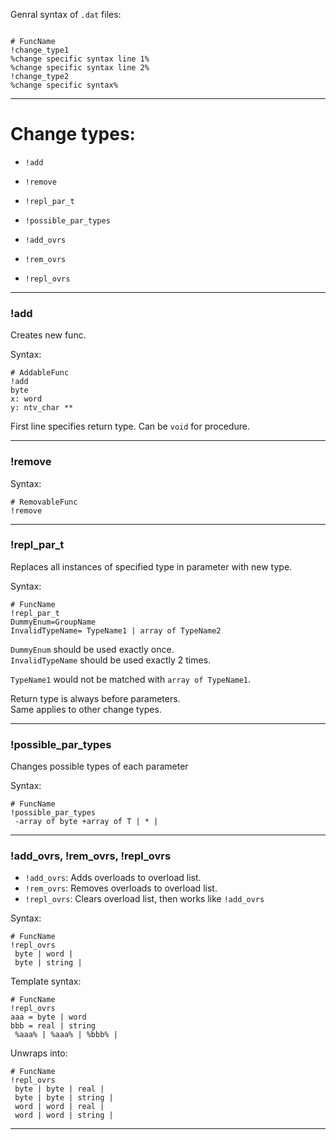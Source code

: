 


Genral syntax of `.dat` files:
```

# FuncName
!change_type1
%change specific syntax line 1%
%change specific syntax line 2%
!change_type2
%change specific syntax%

```

---
# Change types:

- `!add`
- `!remove`

- `!repl_par_t`
- `!possible_par_types`

- `!add_ovrs`
- `!rem_ovrs`
- `!repl_ovrs`

---
### !add

Creates new func.

Syntax:
```
# AddableFunc
!add
byte
x: word
y: ntv_char **
```
First line specifies return type. Can be `void` for procedure.

---
### !remove

Syntax:
```
# RemovableFunc
!remove
```

---
### !repl_par_t

Replaces all instances of specified type in parameter with new type.

Syntax:
```
# FuncName
!repl_par_t
DummyEnum=GroupName
InvalidTypeName= TypeName1 | array of TypeName2
```
`DummyEnum` should be used exactly once.\
`InvalidTypeName` should be used exactly 2 times.

`TypeName1` would not be matched with `array of TypeName1`.

Return type is always before parameters.\
Same applies to other change types. 

---
### !possible_par_types

Changes possible types of each parameter

Syntax:
```
# FuncName
!possible_par_types
 -array of byte +array of T | * |
```

---
### !add_ovrs, !rem_ovrs, !repl_ovrs

- `!add_ovrs`: Adds overloads to overload list.
- `!rem_ovrs`: Removes overloads to overload list.
- `!repl_ovrs`: Clears overload list, then works like `!add_ovrs`

Syntax:
```
# FuncName
!repl_ovrs
 byte | word |
 byte | string |
```
Template syntax:
```
# FuncName
!repl_ovrs
aaa = byte | word
bbb = real | string
 %aaa% | %aaa% | %bbb% |
```
Unwraps into:
```
# FuncName
!repl_ovrs
 byte | byte | real |
 byte | byte | string |
 word | word | real |
 word | word | string |
```

---


